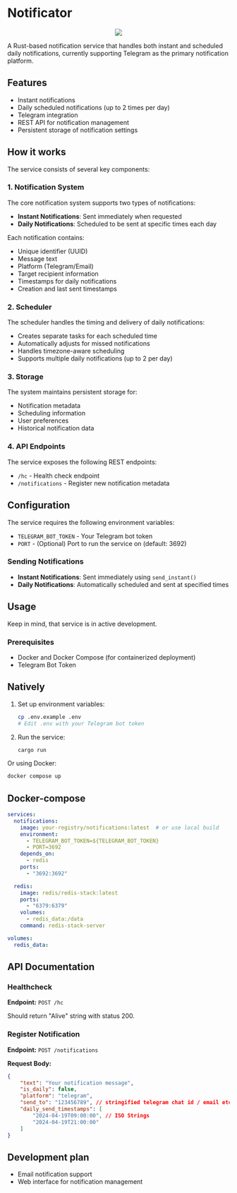 # Notificator

<p align="center">
  <a>
    <img src="https://skillicons.dev/icons?i=rust,redis,docker" />
  </a>
</p>


A Rust-based notification service that handles both instant and scheduled daily notifications, currently supporting Telegram as the primary notification platform.

## Features

- Instant notifications
- Daily scheduled notifications (up to 2 times per day)
- Telegram integration
- REST API for notification management
- Persistent storage of notification settings

## How it works

The service consists of several key components:

### 1. Notification System

The core notification system supports two types of notifications:
- **Instant Notifications**: Sent immediately when requested
- **Daily Notifications**: Scheduled to be sent at specific times each day

Each notification contains:
- Unique identifier (UUID)
- Message text
- Platform (Telegram/Email)
- Target recipient information
- Timestamps for daily notifications
- Creation and last sent timestamps

### 2. Scheduler

The scheduler handles the timing and delivery of daily notifications:
- Creates separate tasks for each scheduled time
- Automatically adjusts for missed notifications
- Handles timezone-aware scheduling
- Supports multiple daily notifications (up to 2 per day)

### 3. Storage

The system maintains persistent storage for:
- Notification metadata
- Scheduling information
- User preferences
- Historical notification data

### 4. API Endpoints

The service exposes the following REST endpoints:
- `/hc` - Health check endpoint
- `/notifications` - Register new notification metadata

## Configuration

The service requires the following environment variables:
- `TELEGRAM_BOT_TOKEN` - Your Telegram bot token
- `PORT` - (Optional) Port to run the service on (default: 3692)

### Sending Notifications

- **Instant Notifications**: Sent immediately using `send_instant()`
- **Daily Notifications**: Automatically scheduled and sent at specified times

## Usage

Keep in mind, that service is in active development.

### Prerequisites

- Docker and Docker Compose (for containerized deployment)
- Telegram Bot Token

## Natively

1. Set up environment variables:
   ```bash
   cp .env.example .env
   # Edit .env with your Telegram bot token
   ```

2. Run the service:
   ```bash
   cargo run
   ```

Or using Docker:
   ```bash
   docker compose up
   ```

## Docker-compose

```yaml
services:
  notifications:
    image: your-registry/notifications:latest  # or use local build
    environment:
      - TELEGRAM_BOT_TOKEN=${TELEGRAM_BOT_TOKEN}
      - PORT=3692
    depends_on:
      - redis
    ports:
      - "3692:3692"

  redis:
    image: redis/redis-stack:latest
    ports:
      - "6379:6379"
    volumes:
      - redis_data:/data
    command: redis-stack-server

volumes:
  redis_data:
```

## API Documentation

### Healthcheck

**Endpoint:** `POST /hc`

Should return "Alive" string with status 200.

### Register Notification

**Endpoint:** `POST /notifications`

**Request Body:**
```json
{
    "text": "Your notification message",
	"is_daily": false,
    "platform": "telegram",
    "send_to": "123456789", // stringified telegram chat id / email etc.
    "daily_send_timestamps": [
        "2024-04-19T09:00:00", // ISO Strings
        "2024-04-19T21:00:00"
    ]
}
```

## Development plan

- Email notification support
- Web interface for notification management